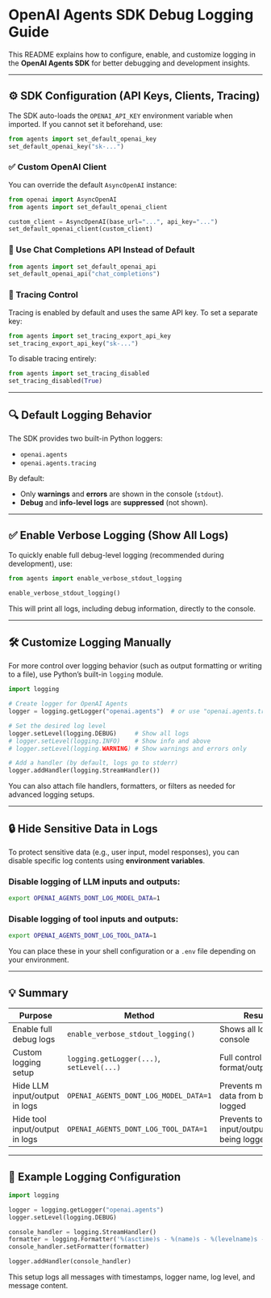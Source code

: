 # OpenAI Agents SDK Debug Logging Guide

This README explains how to configure, enable, and customize logging in the **OpenAI Agents SDK** for better debugging and development insights.

---

## ⚙️ SDK Configuration (API Keys, Clients, Tracing)

The SDK auto-loads the `OPENAI_API_KEY` environment variable when imported. If you cannot set it beforehand, use:

```python
from agents import set_default_openai_key
set_default_openai_key("sk-...")
```

### ✅ Custom OpenAI Client
You can override the default `AsyncOpenAI` instance:

```python
from openai import AsyncOpenAI
from agents import set_default_openai_client

custom_client = AsyncOpenAI(base_url="...", api_key="...")
set_default_openai_client(custom_client)
```

### 🔁 Use Chat Completions API Instead of Default
```python
from agents import set_default_openai_api
set_default_openai_api("chat_completions")
```

### 🔎 Tracing Control
Tracing is enabled by default and uses the same API key. To set a separate key:

```python
from agents import set_tracing_export_api_key
set_tracing_export_api_key("sk-...")
```

To disable tracing entirely:
```python
from agents import set_tracing_disabled
set_tracing_disabled(True)
```

---

## 🔍 Default Logging Behavior

The SDK provides two built-in Python loggers:

- `openai.agents`
- `openai.agents.tracing`

By default:

- Only **warnings** and **errors** are shown in the console (`stdout`).
- **Debug** and **info-level logs** are **suppressed** (not shown).

---

## ✅ Enable Verbose Logging (Show All Logs)

To quickly enable full debug-level logging (recommended during development), use:

```python
from agents import enable_verbose_stdout_logging

enable_verbose_stdout_logging()
```

This will print all logs, including debug information, directly to the console.

---

## 🛠️ Customize Logging Manually

For more control over logging behavior (such as output formatting or writing to a file), use Python’s built-in `logging` module.

```python
import logging

# Create logger for OpenAI Agents
logger = logging.getLogger("openai.agents")  # or use "openai.agents.tracing"

# Set the desired log level
logger.setLevel(logging.DEBUG)     # Show all logs
# logger.setLevel(logging.INFO)    # Show info and above
# logger.setLevel(logging.WARNING) # Show warnings and errors only

# Add a handler (by default, logs go to stderr)
logger.addHandler(logging.StreamHandler())
```

You can also attach file handlers, formatters, or filters as needed for advanced logging setups.

---

## 🔒 Hide Sensitive Data in Logs

To protect sensitive data (e.g., user input, model responses), you can disable specific log contents using **environment variables**.

### Disable logging of LLM inputs and outputs:

```bash
export OPENAI_AGENTS_DONT_LOG_MODEL_DATA=1
```

### Disable logging of tool inputs and outputs:

```bash
export OPENAI_AGENTS_DONT_LOG_TOOL_DATA=1
```

You can place these in your shell configuration or a `.env` file depending on your environment.

---

## 💡 Summary

| Purpose                        | Method                                    | Result                                       |
| ------------------------------ | ----------------------------------------- | -------------------------------------------- |
| Enable full debug logs         | `enable_verbose_stdout_logging()`         | Shows all logs in console                    |
| Custom logging setup           | `logging.getLogger(...)`, `setLevel(...)` | Full control over format/output/level        |
| Hide LLM input/output in logs  | `OPENAI_AGENTS_DONT_LOG_MODEL_DATA=1`     | Prevents model data from being logged        |
| Hide tool input/output in logs | `OPENAI_AGENTS_DONT_LOG_TOOL_DATA=1`      | Prevents tool input/output from being logged |

---

## 📌 Example Logging Configuration

```python
import logging

logger = logging.getLogger("openai.agents")
logger.setLevel(logging.DEBUG)

console_handler = logging.StreamHandler()
formatter = logging.Formatter('%(asctime)s - %(name)s - %(levelname)s - %(message)s')
console_handler.setFormatter(formatter)

logger.addHandler(console_handler)
```

This setup logs all messages with timestamps, logger name, log level, and message content.

